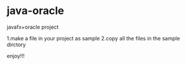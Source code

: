 # java-oracle
javafx+oracle project




1.make a file in your project as sample 
2.copy all the files in the sample dirctory


enjoy!!!
